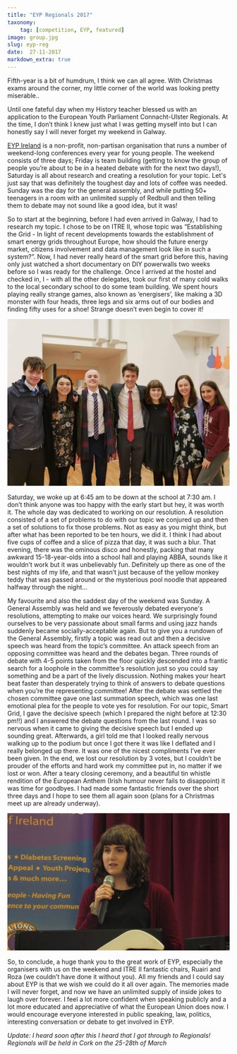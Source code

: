 ```yaml
---
title: "EYP Regionals 2017"
taxonomy:
    tag: [competition, EYP, featured]
image: group.jpg
slug: eyp-reg
date:  27-11-2017
markdown_extra: true
---
```


Fifth-year is a bit of humdrum, I think we can all agree. With Christmas exams around the corner, my little corner of the world was looking pretty miserable.. 

Until one fateful day when my History teacher blessed us with an application to the European Youth Parliament Connacht-Ulster Regionals. At the time, I don’t think I knew just what I was getting myself into but I can honestly say I will never forget my weekend in Galway.

[EYP Ireland](http://www.eyp.ie/ "eyp ireland") is a non-profit, non-partisan organisation that runs a number of weekend-long conferences every year for young people. The weekend consists of three days; Friday is team building (getting to know the group of people you’re about to be in a heated debate with for the next two days!), Saturday is all about research and creating a resolution for your topic. Let's just say that was definitely the toughest day and lots of coffee was needed. Sunday was the day for the general assembly, and while putting 50+ teenagers in a room with an unlimited supply of Redbull and then telling them to debate may not sound like a good idea, but it was!

So to start at the beginning, before I had even arrived in Galway, I had to research my topic. I chose to be on ITRE II, whose topic was “Establishing the Grid - In light of recent developments towards the establishment of smart energy grids throughout Europe, how should the future energy market, citizens involvement and data management look like in such a system?”. Now, I had never really heard of the smart grid before this, having only just watched a short documentary on DIY powerwalls two weeks before so I was ready for the challenge. Once I arrived at the hostel and checked in, I - with all the other delegates, took our first of many cold walks to the local secondary school to do some team building. We spent hours playing really strange games, also known as ‘energisers’, like making a 3D monster with four heads, three legs and six arms out of our bodies and finding fifty uses for a shoe! Strange doesn’t even begin to cover it! 

![ITRE II](committee.jpg)

Saturday, we woke up at 6:45 am to be down at the school at 7:30 am. I don’t think anyone was too happy with the early start but hey, it was worth it. The whole day was dedicated to working on our resolution. A resolution consisted of a set of problems to do with our topic we conjured up and then a set of solutions to fix those problems. Not as easy as you might think, but after what has been reported to be ten hours, we did it. I think I had about five cups of coffee and a slice of pizza that day, it was such a blur. That evening, there was the ominous disco and honestly, packing that many awkward 15-18-year-olds into a school hall and playing ABBA, sounds like it wouldn’t work but it was unbelievably fun. Definitely up there as one of the best nights of my life, and that wasn’t just because of the yellow monkey teddy that was passed around or the mysterious pool noodle that appeared halfway through the night…

My favourite and also the saddest day of the weekend was Sunday. A General Assembly was held and we feverously debated everyone's resolutions, attempting to make our voices heard. We surprisingly found ourselves to be very passionate about small farms and using jazz hands suddenly became socially-acceptable again. But to give you a rundown of the General Assembly, firstly a topic was read out and then a decisive speech was heard from the topic’s committee. An attack speech from an opposing committee was heard and the debates began. Three rounds of debate with 4-5 points taken from the floor quickly descended into a frantic search for a loophole in the committee's resolution just so you could say something and be a part of the lively discussion. Nothing makes your heart beat faster than desperately trying to think of answers to debate questions when you’re the representing committee! After the debate was settled the chosen committee gave one last summation speech, which was one last emotional plea for the people to vote yes for resolution. For our topic, Smart Grid, I gave the decisive speech (which I prepared the night before at 12:30 pm!!) and I answered the debate questions from the last round. I was so nervous when it came to giving the decisive speech but I ended up sounding great. Afterwards, a girl told me that I looked really nervous walking up to the podium but once I got there it was like I deflated and I really belonged up there. It was one of the nicest compliments I’ve ever been given. In the end, we lost our resolution by 3 votes, but I couldn’t be prouder of the efforts and hard work my committee put in, no matter if we lost or won. After a teary closing ceremony, and a beautiful tin whistle rendition of the European Anthem (Irish humour never fails to disappoint) it was time for goodbyes. I had made some fantastic friends over the short three days and I hope to see them all again soon (plans for a Christmas meet up are already underway).

![Me speaking](me_speaking.jpg)

So, to conclude, a huge thank you to the great work of EYP, especially the organisers with us on the weekend and ITRE II fantastic chairs, Ruairi and Roza (we couldn’t have done it without you). All my friends and I could say about EYP is that we wish we could do it all over again. The memories made I will never forget, and now we have an unlimited supply of inside jokes to laugh over forever. I feel a lot more confident when speaking publicly and a lot more educated and appreciative of what the European Union does now. I would encourage everyone interested in public speaking, law, politics, interesting conversation or debate to get involved in EYP. 

*Update: I heard soon after this I heard that I got through to Regionals! Regionals will be held in Cork on the 25-28th of March*
